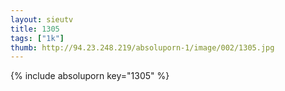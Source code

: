 ```yaml
--- 
layout: sieutv
title: 1305
tags: ["1k"]
thumb: http://94.23.248.219/absoluporn-1/image/002/1305.jpg
---
```

{% include absoluporn key="1305" %} 
